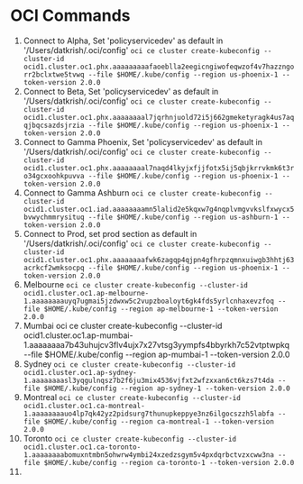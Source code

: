 
# OCI Commands
1. Connect to Alpha, Set 'policyservicedev' as default in '/Users/datkrish/.oci/config' `oci ce cluster create-kubeconfig --cluster-id ocid1.cluster.oc1.phx.aaaaaaaaafaoeblla2eegicngiwofeqwzof4v7hazzngorr2bclxtwe5tvwq --file $HOME/.kube/config --region us-phoenix-1 --token-version 2.0.0`
1. Connect to Beta, Set 'policyservicedev' as default in '/Users/datkrish/.oci/config' `oci ce cluster create-kubeconfig --cluster-id ocid1.cluster.oc1.phx.aaaaaaaal7jqrhnjuold72i5j662gmeketyragk4us7aqqjbqcsazdsjrzia --file $HOME/.kube/config --region us-phoenix-1 --token-version 2.0.0 `
1. Connect to Gamma Phoenix, Set 'policyservicedev' as default in '/Users/datkrish/.oci/config' `oci ce cluster create-kubeconfig --cluster-id ocid1.cluster.oc1.phx.aaaaaaaal7naqd4lkyjxfjjfotx5ij5qbjkrrvkmk6t3ro34gcxoohkpuvva --file $HOME/.kube/config --region us-phoenix-1 --token-version 2.0.0`
1. Connect to Gamma Ashburn `oci ce cluster create-kubeconfig --cluster-id ocid1.cluster.oc1.iad.aaaaaaaamn5lalid2e5kqxw7g4nqplvmgvvkslfxwycx5bvwychmmrysituq --file $HOME/.kube/config --region us-ashburn-1 --token-version 2.0.0 `
1. Connect to Prod, set prod section as default in '/Users/datkrish/.oci/config' `oci ce cluster create-kubeconfig --cluster-id ocid1.cluster.oc1.phx.aaaaaaaafwk6zagqp4qjpn4gfhrpzqmnxuiwgb3hhtj63acrkcf2wmksocpq --file $HOME/.kube/config --region us-phoenix-1 --token-version 2.0.0`
1. Melbourne `oci ce cluster create-kubeconfig --cluster-id ocid1.cluster.oc1.ap-melbourne-1.aaaaaaaauyq7ugmai5jzdwxw5c2vupzboaloyt6gk4fds5yrlcnhaxevzfoq --file $HOME/.kube/config --region ap-melbourne-1 --token-version 2.0.0` 
1. Mumbai oci ce cluster create-kubeconfig --cluster-id ocid1.cluster.oc1.ap-mumbai-1.aaaaaaaa7b43uhujcv3flv4ujx7x27vtsg3yympfs4bbyrkh7c52vtptwpkq --file $HOME/.kube/config --region ap-mumbai-1 --token-version 2.0.0 
1. Sydney `oci ce cluster create-kubeconfig --cluster-id ocid1.cluster.oc1.ap-sydney-1.aaaaaaaasl3yqgulnqsz7b2f6ju3mix4536vjfxt2wfzxxan6ct6kzs7t4da --file $HOME/.kube/config --region ap-sydney-1 --token-version 2.0.0 `
1. Montreal `oci ce cluster create-kubeconfig --cluster-id ocid1.cluster.oc1.ca-montreal-1.aaaaaaaauo4lp7qk42yz2pidsurg7thunupkeppye3nz6ilgocszzh5labfa --file $HOME/.kube/config --region ca-montreal-1 --token-version 2.0.0 `
1. Toronto `oci ce cluster create-kubeconfig --cluster-id ocid1.cluster.oc1.ca-toronto-1.aaaaaaaabomuxntmbn5ohwrw4ymbi24xzedzsgym5v4pxdqrbctvzxcww3na --file $HOME/.kube/config --region ca-toronto-1 --token-version 2.0.0`
1. 